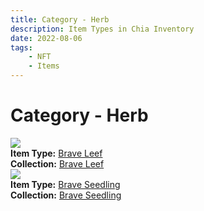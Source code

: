 ```yaml
---
title: Category - Herb
description: Item Types in Chia Inventory
date: 2022-08-06
tags:
    - NFT
    - Items
---
```


# Category - Herb
<div class="item_type_thumbnail">
<a href="../../Types/Herb/Brave_Leef/Normal_Brave_Leef_"><img loading="lazy" src="https://j23oysnjzxncyi5ezbud63fbbc4ir4n2ws3rzwkydcojk7hxdi.arweave.net/Trb_sSanN2iwjpMhoP2yhCLiI8bq0txzZWBiclXz3Gg"></a><br/>
<div><strong>Item Type:</strong> <a href="../../Types/Herb/Brave_Leef/Normal_Brave_Leef_">Brave Leef</a></div>
<div><strong>Collection:</strong> <a href="https://www.spacescan.io/xch/nft/collection/col1jgw23rce22aucy0vrseqa3dte8sd0924sdjw5xuxzljcnhgr8fpqnjcu7q">Brave Leef</a></div>
</div>
<div class="item_type_thumbnail">
<a href="../../Types/Herb/Brave_Seedling/Normal_Brave_Seedling_"><img loading="lazy" src="https://25ssx4zfj2klz3qaycdfzvonufgeyqi5kexgmgxlazu2kcko.arweave.net/12Ur8yVOlLzuAMCGXNXNoUxMQR1_RLmYa-6wZppQlOk"></a><br/>
<div><strong>Item Type:</strong> <a href="../../Types/Herb/Brave_Seedling/Normal_Brave_Seedling_">Brave Seedling</a></div>
<div><strong>Collection:</strong> <a href="https://www.spacescan.io/xch/nft/collection/col1jgw23rce22aucy0vrseqa3dte8sd0924sdjw5xuxzljcnhgr8fpqnjcu7q">Brave Seedling</a></div>
</div>

